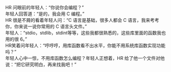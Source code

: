 HR 问眼前的年轻人：“你说你会编程？”<br>
年轻人回答道：“是的，我会用 C 编程。”<br>
HR 很是不屑的看着年轻人问：“C 语言是基础，很多人都会 C 语言，我来考考你，你来说一说你常用的 C 语言头文件。”<br>
年轻人：“stdio，stdlib，stdint等等，这些我都很熟悉的，这些库里面的函数我也用的很 6。”<br>
HR笑着问年轻人：“哼哼哼，用库函数看不出水平，你能不用系统库函数实现功能吗？”<br>
年轻人心中一惊，不用库函数怎么编程？年轻人正想着，HR 给了他一个文件对他说：“把它研究明白，再来找我吧！”